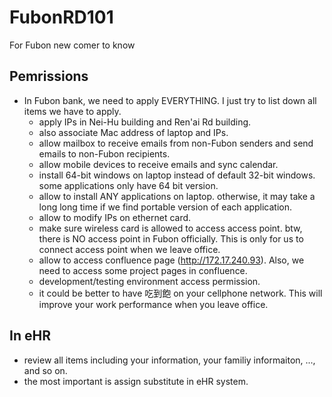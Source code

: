 # FubonRD101
For Fubon new comer to know

## Pemrissions
- In Fubon bank, we need to apply EVERYTHING. I just try to list down all items we have to apply.
    * apply IPs in Nei-Hu building and Ren'ai Rd building. 
    * also associate Mac address of laptop and IPs.
    * allow mailbox to receive emails from non-Fubon senders and send emails to non-Fubon recipients.
    * allow mobile devices to receive emails and sync calendar.
    * install 64-bit windows on laptop instead of default 32-bit windows. some applications only have 64 bit version.
    * allow to install ANY applications on laptop. otherwise, it may take a long long time if we find portable version of each application.
    * allow to modify IPs on ethernet card.
    * make sure wireless card is allowed to access access point. btw, there is NO access point in Fubon officially. This is only for us to connect access point when we leave office.
    * allow to access confluence page (http://172.17.240.93). Also, we need to access some project pages in confluence.
    * development/testing environment access permission.
    * it could be better to have 吃到飽 on your cellphone network. This will improve your work performance when you leave office.

## In eHR
- review all items including your information, your familiy informaiton, ..., and so on.
- the most important is assign substitute in eHR system. 
